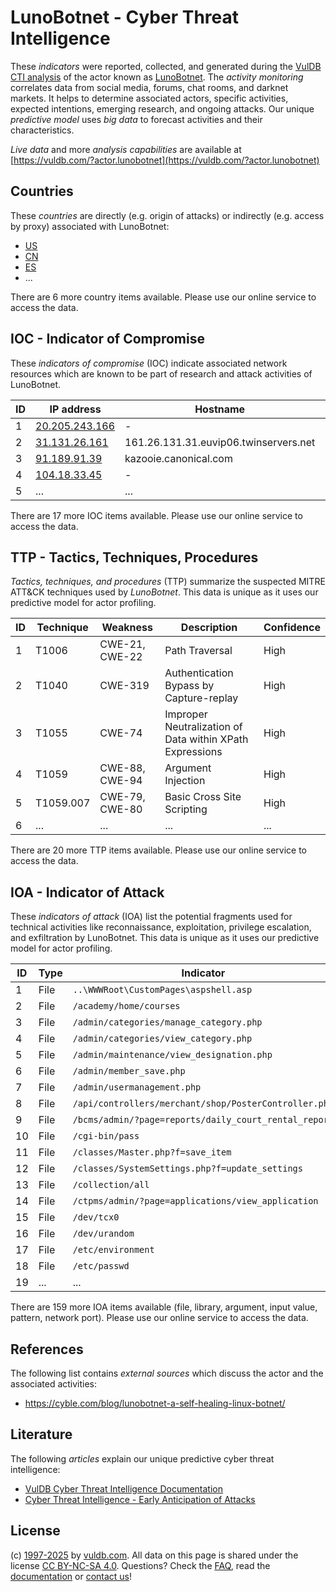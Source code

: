 # LunoBotnet - Cyber Threat Intelligence

These _indicators_ were reported, collected, and generated during the [VulDB CTI analysis](https://vuldb.com/?kb.cti) of the actor known as [LunoBotnet](https://vuldb.com/?actor.lunobotnet). The _activity monitoring_ correlates data from social media, forums, chat rooms, and darknet markets. It helps to determine associated actors, specific activities, expected intentions, emerging research, and ongoing attacks. Our unique _predictive model_ uses _big data_ to forecast activities and their characteristics.

_Live data_ and more _analysis capabilities_ are available at [https://vuldb.com/?actor.lunobotnet](https://vuldb.com/?actor.lunobotnet)

## Countries

These _countries_ are directly (e.g. origin of attacks) or indirectly (e.g. access by proxy) associated with LunoBotnet:

* [US](https://vuldb.com/?country.us)
* [CN](https://vuldb.com/?country.cn)
* [ES](https://vuldb.com/?country.es)
* ...

There are 6 more country items available. Please use our online service to access the data.

## IOC - Indicator of Compromise

These _indicators of compromise_ (IOC) indicate associated network resources which are known to be part of research and attack activities of LunoBotnet.

ID | IP address | Hostname | Campaign | Confidence
-- | ---------- | -------- | -------- | ----------
1 | [20.205.243.166](https://vuldb.com/?ip.20.205.243.166) | - | - | High
2 | [31.131.26.161](https://vuldb.com/?ip.31.131.26.161) | 161.26.131.31.euvip06.twinservers.net | - | High
3 | [91.189.91.39](https://vuldb.com/?ip.91.189.91.39) | kazooie.canonical.com | - | High
4 | [104.18.33.45](https://vuldb.com/?ip.104.18.33.45) | - | - | High
5 | ... | ... | ... | ...

There are 17 more IOC items available. Please use our online service to access the data.

## TTP - Tactics, Techniques, Procedures

_Tactics, techniques, and procedures_ (TTP) summarize the suspected MITRE ATT&CK techniques used by _LunoBotnet_. This data is unique as it uses our predictive model for actor profiling.

ID | Technique | Weakness | Description | Confidence
-- | --------- | -------- | ----------- | ----------
1 | T1006 | CWE-21, CWE-22 | Path Traversal | High
2 | T1040 | CWE-319 | Authentication Bypass by Capture-replay | High
3 | T1055 | CWE-74 | Improper Neutralization of Data within XPath Expressions | High
4 | T1059 | CWE-88, CWE-94 | Argument Injection | High
5 | T1059.007 | CWE-79, CWE-80 | Basic Cross Site Scripting | High
6 | ... | ... | ... | ...

There are 20 more TTP items available. Please use our online service to access the data.

## IOA - Indicator of Attack

These _indicators of attack_ (IOA) list the potential fragments used for technical activities like reconnaissance, exploitation, privilege escalation, and exfiltration by LunoBotnet. This data is unique as it uses our predictive model for actor profiling.

ID | Type | Indicator | Confidence
-- | ---- | --------- | ----------
1 | File | `..\WWWRoot\CustomPages\aspshell.asp` | High
2 | File | `/academy/home/courses` | High
3 | File | `/admin/categories/manage_category.php` | High
4 | File | `/admin/categories/view_category.php` | High
5 | File | `/admin/maintenance/view_designation.php` | High
6 | File | `/admin/member_save.php` | High
7 | File | `/admin/usermanagement.php` | High
8 | File | `/api/controllers/merchant/shop/PosterController.php` | High
9 | File | `/bcms/admin/?page=reports/daily_court_rental_report` | High
10 | File | `/cgi-bin/pass` | High
11 | File | `/classes/Master.php?f=save_item` | High
12 | File | `/classes/SystemSettings.php?f=update_settings` | High
13 | File | `/collection/all` | High
14 | File | `/ctpms/admin/?page=applications/view_application` | High
15 | File | `/dev/tcx0` | Medium
16 | File | `/dev/urandom` | Medium
17 | File | `/etc/environment` | High
18 | File | `/etc/passwd` | Medium
19 | ... | ... | ...

There are 159 more IOA items available (file, library, argument, input value, pattern, network port). Please use our online service to access the data.

## References

The following list contains _external sources_ which discuss the actor and the associated activities:

* https://cyble.com/blog/lunobotnet-a-self-healing-linux-botnet/

## Literature

The following _articles_ explain our unique predictive cyber threat intelligence:

* [VulDB Cyber Threat Intelligence Documentation](https://vuldb.com/?kb.cti)
* [Cyber Threat Intelligence - Early Anticipation of Attacks](https://www.scip.ch/en/?labs.20201022)

## License

(c) [1997-2025](https://vuldb.com/?kb.changelog) by [vuldb.com](https://vuldb.com/?kb.about). All data on this page is shared under the license [CC BY-NC-SA 4.0](https://creativecommons.org/licenses/by-nc-sa/4.0/). Questions? Check the [FAQ](https://vuldb.com/?kb.faq), read the [documentation](https://vuldb.com/?kb) or [contact us](https://vuldb.com/?contact)!
